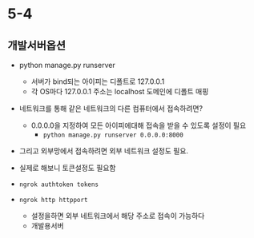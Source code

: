 # 5-4

## 개발서버옵션

- python manage.py runserver
  - 서버가 bind되는 아이피는 디폴트로 127.0.0.1
  - 각 OS마다 127.0.0.1 주소는 localhost 도메인에 디폴트 매핑
- 네트워크를 통해 같은 네트워크의 다른 컴퓨터에서 접속하려면?
  - 0.0.0.0을 지정하여 모든 아이피에대해 접속을 받을 수 있도록 설정이 필요
    - `python manage.py runserver 0.0.0.0:8000`
- 그리고 외부망에서 접속하려면 외부 네트워크 설정도 필요.

- 실제로 해보니 토큰설정도 필요함
- `ngrok authtoken tokens`
- `ngrok http httpport`
  - 설정을하면 외부 네트워크에서 해당 주소로 접속이 가능하다
  - 개발용서버
